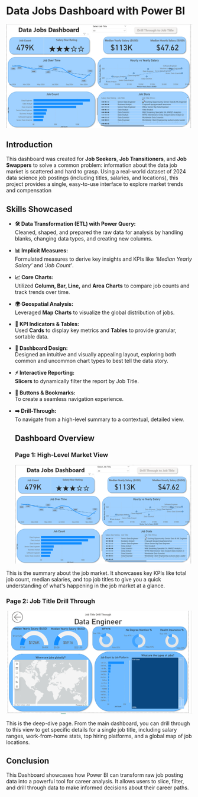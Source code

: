 # Data Jobs Dashboard with Power BI

![Dashboard Page 1](/Power%20BI_Images/Power%20BI_Dashboard_Page%201.png)




## Introduction

This dashboard was created for **Job Seekers**, **Job Transitioners**, and **Job Swappers** to solve a common problem: information about the data job market is scattered and hard to grasp. Using a real-world dataset of 2024 data science job postings (including titles, salaries, and locations), this project provides a single, easy-to-use interface to explore market trends and compensation

## Skills Showcased
- **🛠️ Data Transformation (ETL) with Power Query:**  
  Cleaned, shaped, and prepared the raw data for analysis by handling blanks, changing data types, and creating new columns.  

- **📊 Implicit Measures:**  
  Formulated measures to derive key insights and KPIs like *‘Median Yearly Salary’* and *‘Job Count’*.  

- **📈 Core Charts:**  
  Utilized **Column, Bar, Line,** and **Area Charts** to compare job counts and track trends over time.  

- **🌍 Geospatial Analysis:**  
  Leveraged **Map Charts** to visualize the global distribution of jobs.  

- **📌 KPI Indicators & Tables:**  
  Used **Cards** to display key metrics and **Tables** to provide granular, sortable data.  

- **🎨 Dashboard Design:**  
  Designed an intuitive and visually appealing layout, exploring both common and uncommon chart types to best tell the data story.  

- **⚡ Interactive Reporting:**  
  **Slicers** to dynamically filter the report by Job Title.  

- **🔗 Buttons & Bookmarks:**  
  To create a seamless navigation experience.  

- **➡️ Drill-Through:**  
  To navigate from a high-level summary to a contextual, detailed view.


  ## Dashboard Overview



  ### Page 1: High-Level Market View
  ![Dashboard Page 1](/Power%20BI_Images/Power%20BI_Dashboard_Page%201.png)

This is the summary about the job market. It showcases key KPIs like total job count, median salaries, and top job titles to give you a quick understanding of what's happening in the job market at a glance.  

### Page 2: Job Title Drill Through  

![Dashboard Page 2](/Power%20BI_Images/Power%20BI_Dashboard_Page%202.png)


This is the deep-dive page. From the main dashboard, you can drill through to this view to get specific details for a single job title, including salary ranges, work-from-home stats, top hiring platforms, and a global map of job locations.


## Conclusion
This Dashboard showcases how Power BI can transform raw job posting data into a powerful tool for career analysis. It allows users to slice, filter, and drill through data to make informed decisions about their career paths.